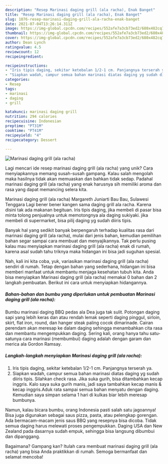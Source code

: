 ```yaml
---
description: "Resep Marinasi daging grill (ala racha), Enak Banget"
title: "Resep Marinasi daging grill (ala racha), Enak Banget"
slug: 1076-resep-marinasi-daging-grill-ala-racha-enak-banget
date: 2021-07-04T13:26:14.311Z
image: https://img-global.cpcdn.com/recipes/552afe7a3cb73ed2/680x482cq70/marinasi-daging-grill-ala-racha-foto-resep-utama.jpg
thumbnail: https://img-global.cpcdn.com/recipes/552afe7a3cb73ed2/680x482cq70/marinasi-daging-grill-ala-racha-foto-resep-utama.jpg
cover: https://img-global.cpcdn.com/recipes/552afe7a3cb73ed2/680x482cq70/marinasi-daging-grill-ala-racha-foto-resep-utama.jpg
author: Dean Lynch
ratingvalue: 4.5
reviewcount: 12
recipeingredient:

recipeinstructions:
- "Iris tipis daging, sekitar ketebalan 1/2-1 cm. Panjangnya terserah ya."
- "Siapkan wadah, campur semua bahan marinasi diatas daging yg sudah diiris tipis. Silahkan check rasa. Jika suka gurih, bisa ditambahkan kecap inggris. Kalo saya suka gurih manis, jadi saya tambahkan kecap manis &amp; kecap inggris.Aduk rata sampai semua bahan menyatu dengan daging. Kemudian saya simpan selama 1 hari di kulkas biar lebih meresap bumbunya."
categories:
- Resep
tags:
- marinasi
- daging
- grill

katakunci: marinasi daging grill 
nutrition: 294 calories
recipecuisine: Indonesian
preptime: "PT31M"
cooktime: "PT41M"
recipeyield: "4"
recipecategory: Dessert

---
```



![Marinasi daging grill (ala racha)](https://img-global.cpcdn.com/recipes/552afe7a3cb73ed2/680x482cq70/marinasi-daging-grill-ala-racha-foto-resep-utama.jpg)

Lagi mencari ide resep marinasi daging grill (ala racha) yang unik? Cara menyiapkannya memang susah-susah gampang. Kalau salah mengolah maka hasilnya tidak akan memuaskan dan bahkan tidak sedap. Padahal marinasi daging grill (ala racha) yang enak harusnya sih memiliki aroma dan rasa yang dapat memancing selera kita.

Marinasi daging grill (ala racha) Margareth Juniarti Bau Bau, Sulawesi Tenggara Lagi bener bener kangen sama daging grill ala racha. Karena disini tak ada makanan begituan. Iris tipis daging, jika membeli di pasar bisa minta tolong penjualnya untuk memotongnya ala daging sukiyaki. jika membeli di supermarket, bisa pilij daging yg sudah diiris tipis.

Banyak hal yang sedikit banyak berpengaruh terhadap kualitas rasa dari marinasi daging grill (ala racha), mulai dari jenis bahan, kemudian pemilihan bahan segar sampai cara membuat dan menyajikannya. Tak perlu pusing kalau mau menyiapkan marinasi daging grill (ala racha) enak di rumah, karena asal sudah tahu triknya maka hidangan ini bisa jadi suguhan spesial.


Nah, kali ini kita coba, yuk, variasikan marinasi daging grill (ala racha) sendiri di rumah. Tetap dengan bahan yang sederhana, hidangan ini bisa memberi manfaat untuk membantu menjaga kesehatan tubuh kita. Anda bisa menyiapkan Marinasi daging grill (ala racha) memakai 0 bahan dan 2 langkah pembuatan. Berikut ini cara untuk menyiapkan hidangannya.

<!--inarticleads1-->

##### Bahan-bahan dan bumbu yang diperlukan untuk pembuatan Marinasi daging grill (ala racha):



Bumbu marinasi daging BBQ pedas ala Dea juga tak sulit. Potongan daging sapi yang lebih keras dan atau rendah lemak seperti daging pinggul, sirloin, skirt, flat iron, round, dan hanger steak paling cocok dimarinade. Cairan perendam akan meresap ke dalam daging sehingga menambahkan cita rasa dan membantu mengempukkan daging. Sering kali, orang hanya tahu satu-satunya cara marinasi (membumbui) daging adalah dengan garam dan merica ala Gordon Ramsay. 

<!--inarticleads2-->

##### Langkah-langkah menyiapkan Marinasi daging grill (ala racha):

1. Iris tipis daging, sekitar ketebalan 1/2-1 cm. Panjangnya terserah ya.
1. Siapkan wadah, campur semua bahan marinasi diatas daging yg sudah diiris tipis. Silahkan check rasa. Jika suka gurih, bisa ditambahkan kecap inggris. Kalo saya suka gurih manis, jadi saya tambahkan kecap manis &amp; kecap inggris.Aduk rata sampai semua bahan menyatu dengan daging. Kemudian saya simpan selama 1 hari di kulkas biar lebih meresap bumbunya.


Namun, kalau bicara bumbu, orang Indonesia pasti salah satu jagoannya! Bisa juga digunakan sebagai saus pizza, pasta, atau pelengkap gorengan. Ada bermacam-macam jenis saus BBQ yang resepnya bisa dicoba. Tidak semua daging harus melewati proses pengempukkan. Daging USA dan New Zealand pada dasarnya sudah empuk, sehingga bisa langsung dibumbui dan dipanggang. 

Bagaimana? Gampang kan? Itulah cara membuat marinasi daging grill (ala racha) yang bisa Anda praktikkan di rumah. Semoga bermanfaat dan selamat mencoba!
